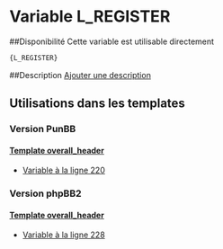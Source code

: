 # Variable L_REGISTER

##Disponibilité
Cette variable est utilisable directement

```html
{L_REGISTER}
```

##Description
[Ajouter une description](https://fa-tvars.appspot.com/var/L_REGISTER)

## Utilisations dans les templates

### Version PunBB

#### [Template overall_header](punbb/overall_header.md#readme)
* [Variable &agrave; la ligne 220](../punbb/overall_header.tpl#L220)

### Version phpBB2

#### [Template overall_header](subsilver/overall_header.md#readme)
* [Variable &agrave; la ligne 228](../subsilver/overall_header.tpl#L228)